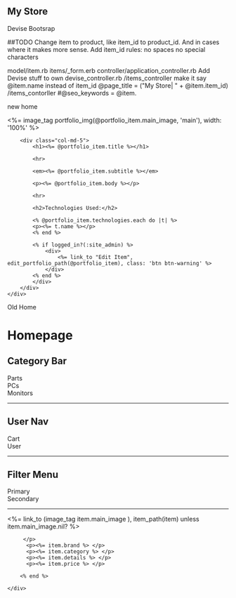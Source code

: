 ## My Store

Devise
Bootsrap

##TODO
Change item to product, like item_id to product_id. And in cases where it makes more sense.
Add item_id rules:
 no spaces 
 no special characters

model/item.rb
items/_form.erb
controller/application_controller.rb Add Devise stuff to own devise_controller.rb 
/items_controller make it say @item.name instead of item_id @page_title = ("My Store| " + @item.item_id)
/items_contorller #@seo_keywords = @item.



new home


<div class="container portfolio-container">
    <div class="row">
        <div class="col-md-7">
            <%= image_tag portfolio_img(@portfolio_item.main_image, 'main'), width: '100%' %>
        </div>
        
        <div class="col-md-5">
            <h1><%= @portfolio_item.title %></h1>
            
            <hr>

            <em><%= @portfolio_item.subtitle %></em>
            
            <p><%= @portfolio_item.body %></p>
            
            <hr>
            
            <h2>Technologies Used:</h2>
            
            <% @portfolio_item.technologies.each do |t| %>
            <p><%= t.name %></p>
            <% end %>
            
            <% if logged_in?(:site_admin) %>
                <div>
                    <%= link_to "Edit Item", edit_portfolio_path(@portfolio_item), class: 'btn btn-warning' %>
                </div>
            <% end %>
            </div>
        </div>
    </div>
</div>

Old Home

<h1>Homepage</h1>

<h2>Category Bar</h2>
  <div>Parts</div>
  <div>PCs</div>
  <div>Monitors</div>
<hr>

<h2>User Nav</h2>
  <div>Cart</div>
  <div>User</div>  
<hr>

<h2>Filter Menu</h2>
  <div>Primary</div>
  <div>Secondary</div>
<hr>
<div class="container portfolio-container">
    <div class="row">
        <div class="col-md-6"
        <% @items.each do |item| %>
          <p><%= link_to (image_tag item.main_image ), item_path(item) unless item.main_image.nil?  %>
            
         </p>
          <p><%= item.brand %> </p>
          <p><%= item.category %> </p>
          <p><%= item.details %> </p>
          <p><%= item.price %> </p>

        <% end %>       
        
    </div>
</div>

